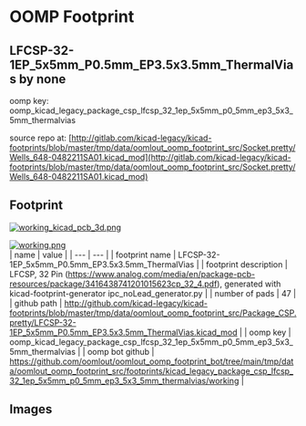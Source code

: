 # OOMP Footprint  
## LFCSP-32-1EP_5x5mm_P0.5mm_EP3.5x3.5mm_ThermalVias  by none  
  
oomp key: oomp_kicad_legacy_package_csp_lfcsp_32_1ep_5x5mm_p0_5mm_ep3_5x3_5mm_thermalvias  
  
source repo at: [http://gitlab.com/kicad-legacy/kicad-footprints/blob/master/tmp/data/oomlout_oomp_footprint_src/Socket.pretty/Wells_648-0482211SA01.kicad_mod](http://gitlab.com/kicad-legacy/kicad-footprints/blob/master/tmp/data/oomlout_oomp_footprint_src/Socket.pretty/Wells_648-0482211SA01.kicad_mod)  
## Footprint  
  
[![working_kicad_pcb_3d.png](working_kicad_pcb_3d_600.png)](working_kicad_pcb_3d.png)  
  
[![working.png](working_600.png)](working.png)  
| name | value | 
| --- | --- | 
| footprint name | LFCSP-32-1EP_5x5mm_P0.5mm_EP3.5x3.5mm_ThermalVias | 
| footprint description | LFCSP, 32 Pin (https://www.analog.com/media/en/package-pcb-resources/package/3416438741201015623cp_32_4.pdf), generated with kicad-footprint-generator ipc_noLead_generator.py | 
| number of pads | 47 | 
| github path | http://github.com/kicad-legacy/kicad-footprints/blob/master/tmp/data/oomlout_oomp_footprint_src/Package_CSP.pretty/LFCSP-32-1EP_5x5mm_P0.5mm_EP3.5x3.5mm_ThermalVias.kicad_mod | 
| oomp key | oomp_kicad_legacy_package_csp_lfcsp_32_1ep_5x5mm_p0_5mm_ep3_5x3_5mm_thermalvias | 
| oomp bot github | https://github.com/oomlout/oomlout_oomp_footprint_bot/tree/main/tmp/data/oomlout_oomp_footprint_src/footprints/kicad_legacy_package_csp_lfcsp_32_1ep_5x5mm_p0_5mm_ep3_5x3_5mm_thermalvias/working | 
## Images  
